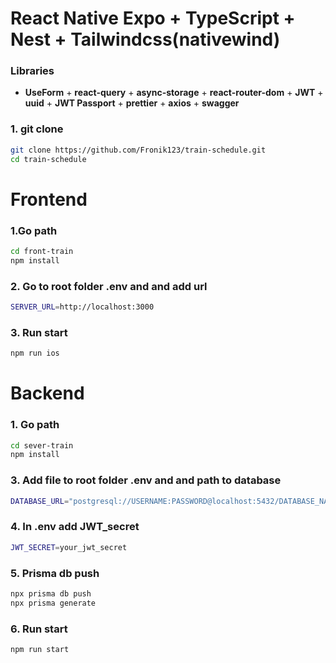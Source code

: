 # React Native Expo + TypeScript + Nest + Tailwindcss(nativewind)


### Libraries
+ **UseForm** + **react-query** + **async-storage** + **react-router-dom** + **JWT** + **uuid** + **JWT Passport** + **prettier** + **axios** + **swagger**
### 1. git clone
```bash
git clone https://github.com/Fronik123/train-schedule.git
cd train-schedule
```

# Frontend
### 1.Go path
```bash
cd front-train
npm install
```

### 2. Go to root folder .env and and add url
```bash
SERVER_URL=http://localhost:3000
```

### 3. Run start
```bash
npm run ios
```

# Backend
### 1. Go path
```bash
cd sever-train
npm install
```

### 3. Add file to root folder .env and and path to database

```bash
DATABASE_URL="postgresql://USERNAME:PASSWORD@localhost:5432/DATABASE_NAME?schema=public"
```

### 4. In .env add JWT_secret
```bash
JWT_SECRET=your_jwt_secret
```

### 5. Prisma db push

```bash
npx prisma db push
npx prisma generate
```

### 6. Run start
```bash
npm run start
```

